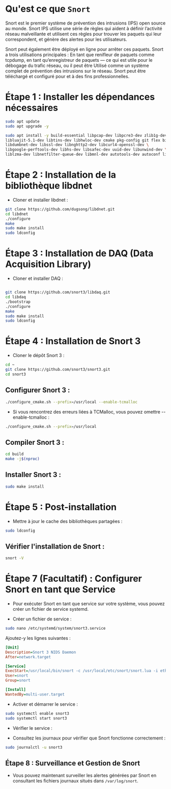 # Qu'est ce que `Snort`

Snort est le premier système de prévention des intrusions (IPS) open source au monde. Snort IPS utilise une série de règles qui aident à définir l’activité réseau malveillante et utilisent ces règles pour trouver les paquets qui leur correspondent, et génère des alertes pour les utilisateurs.

Snort peut également être déployé en ligne pour arrêter ces paquets. Snort a trois utilisations principales : En tant que renifleur de paquets comme tcpdump, en tant qu’enregistreur de paquets — ce qui est utile pour le débogage du trafic réseau, ou il peut être Utilisé comme un système complet de prévention des intrusions sur le réseau. Snort peut être téléchargé et configuré pour et à des fins professionnelles.



# Étape 1 : Installer les dépendances nécessaires 

```bash
sudo apt update
sudo apt upgrade -y
```

```bash
sudo apt install -y build-essential libpcap-dev libpcre3-dev zlib1g-dev \
libluajit-5.1-dev libtins-dev libhwloc-dev cmake pkg-config git flex bison \
libdumbnet-dev libssl-dev libnghttp2-dev libcurl4-openssl-dev \
libgoogle-perftools-dev libhs-dev libsafec-dev uuid-dev libunwind-dev \
liblzma-dev libnetfilter-queue-dev libmnl-dev autotools-dev autoconf libtool
```

# Étape 2 : Installation de la bibliothèque libdnet

* Cloner et installer libdnet :

```bash
git clone https://github.com/dugsong/libdnet.git
cd libdnet
./configure
make
sudo make install
sudo ldconfig
```

# Étape 3 : Installation de DAQ (Data Acquisition Library)
* Cloner et installer DAQ :
```bash

git clone https://github.com/snort3/libdaq.git
cd libdaq
./bootstrap
./configure
make
sudo make install
sudo ldconfig
```

# Étape 4 : Installation de Snort 3
* Cloner le dépôt Snort 3 :

```bash
cd ~
git clone https://github.com/snort3/snort3.git
cd snort3
```

## Configurer Snort 3 :

```bash
./configure_cmake.sh --prefix=/usr/local --enable-tcmalloc
```
* Si vous rencontrez des erreurs liées à TCMalloc, vous pouvez omettre --enable-tcmalloc : 

```bash
./configure_cmake.sh --prefix=/usr/local
```

## Compiler Snort 3 :

```bash
cd build
make -j$(nproc)
```
## Installer Snort 3 :

```bash
sudo make install
```

# Étape 5 : Post-installation
* Mettre à jour le cache des bibliothèques partagées :

```bash
sudo ldconfig
```

## Vérifier l'installation de Snort :

```bash
snort -V
```



# Étape 7 (Facultatif) : Configurer Snort en tant que Service
* Pour exécuter Snort en tant que service sur votre système, vous pouvez créer un fichier de service systemd.

* Créer un fichier de service :

```bash
sudo nano /etc/systemd/system/snort3.service
```
Ajoutez-y les lignes suivantes :

```ini
[Unit]
Description=Snort 3 NIDS Daemon
After=network.target

[Service]
ExecStart=/usr/local/bin/snort -c /usr/local/etc/snort/snort.lua -i eth0 -D
User=snort
Group=snort

[Install]
WantedBy=multi-user.target
```

* Activer et démarrer le service :

```bash
sudo systemctl enable snort3
sudo systemctl start snort3
```

* Vérifier le service :

* Consultez les journaux pour vérifier que Snort fonctionne correctement :

```bash
sudo journalctl -u snort3
```

## Étape 8 : Surveillance et Gestion de Snort
* Vous pouvez maintenant surveiller les alertes générées par Snort en consultant les fichiers journaux situés dans `/var/log/snort`.